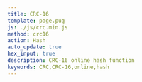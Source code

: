 ```yaml
---
title: CRC-16
template: page.pug
js: ./js/crc.min.js
method: crc16
action: Hash
auto_update: true
hex_input: true
description: CRC-16 online hash function
keywords: CRC,CRC-16,online,hash
---
```

